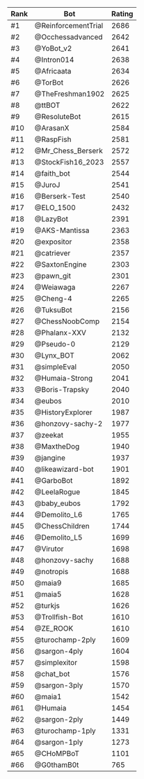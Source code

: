 Rank|Bot|Rating
---|---|---
#1|@ReinforcementTrial|2686
#2|@Occhessadvanced|2642
#3|@YoBot_v2|2641
#4|@Intron014|2638
#5|@Africaata|2634
#6|@TorBot|2626
#7|@TheFreshman1902|2625
#8|@ttBOT|2622
#9|@ResoluteBot|2615
#10|@ArasanX|2584
#11|@RaspFish|2581
#12|@Mr_Chess_Berserk|2572
#13|@StockFish16_2023|2557
#14|@faith_bot|2544
#15|@JuroJ|2541
#16|@Berserk-Test|2540
#17|@ELO_1500|2432
#18|@LazyBot|2391
#19|@AKS-Mantissa|2363
#20|@expositor|2358
#21|@catriever|2357
#22|@SaxtonEngine|2303
#23|@pawn_git|2301
#24|@Weiawaga|2267
#25|@Cheng-4|2265
#26|@TuksuBot|2156
#27|@ChessNoobComp|2154
#28|@Phalanx-XXV|2132
#29|@Pseudo-0|2129
#30|@Lynx_BOT|2062
#31|@simpleEval|2050
#32|@Humaia-Strong|2041
#33|@Boris-Trapsky|2040
#34|@eubos|2010
#35|@HistoryExplorer|1987
#36|@honzovy-sachy-2|1977
#37|@zeekat|1955
#38|@MaxtheDog|1940
#39|@jangine|1937
#40|@likeawizard-bot|1901
#41|@GarboBot|1892
#42|@LeelaRogue|1845
#43|@baby_eubos|1792
#44|@Demolito_L6|1765
#45|@ChessChildren|1744
#46|@Demolito_L5|1699
#47|@Virutor|1698
#48|@honzovy-sachy|1688
#49|@notropis|1688
#50|@maia9|1685
#51|@maia5|1628
#52|@turkjs|1626
#53|@Trollfish-Bot|1610
#54|@ZE_ROOK|1610
#55|@turochamp-2ply|1609
#56|@sargon-4ply|1604
#57|@simplexitor|1598
#58|@chat_bot|1576
#59|@sargon-3ply|1570
#60|@maia1|1542
#61|@Humaia|1454
#62|@sargon-2ply|1449
#63|@turochamp-1ply|1331
#64|@sargon-1ply|1273
#65|@CHoMPBoT|1101
#66|@G0thamB0t|765
